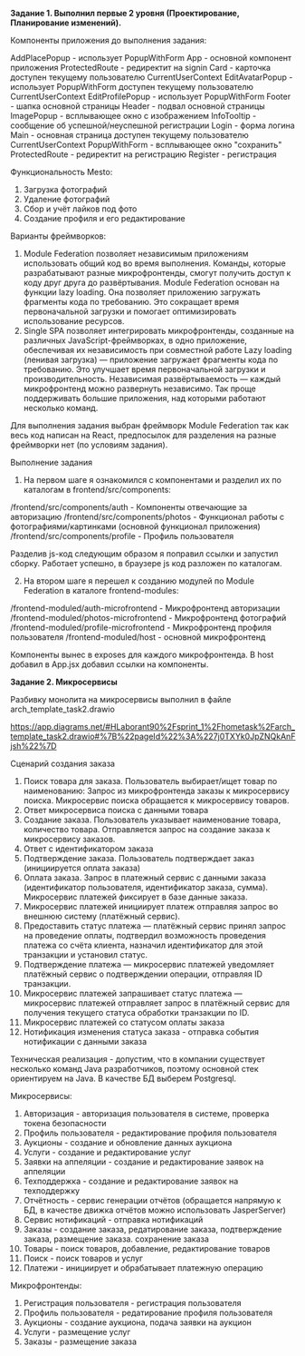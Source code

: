 **Задание 1. Выполнил первые 2 уровня (Проектирование, Планирование изменений).**

Компоненты приложения до выполнения задания: 

AddPlacePopup - использует PopupWithForm
App - основной компонент приложения
ProtectedRoute - редиректит на signin
Card - карточка доступен текущему пользователю CurrentUserContext
EditAvatarPopup - использует PopupWithForm доступен текущему пользователю CurrentUserContext
EditProfilePopup - использует PopupWithForm
Footer - шапка основной страницы
Header - подвал основной страницы
ImagePopup - всплывающее окно с изображением
InfoTooltip - сообщение об успешной/неуспешной регистрации
Login - форма логина
Main - основная страница доступен текущему пользователю CurrentUserContext
PopupWithForm - всплывающее окно "сохранить"
ProtectedRoute - редиректит на регистрацию
Register - регистрация


Функциональность Mesto:

1) Загрузка фотографий
2) Удаление фотографий
3) Сбор и учёт лайков под фото
4) Создание профиля и его редактирование

Варианты фреймворков:

1) Module Federation позволяет независимым приложениям использовать общий код во время выполнения. Команды, которые разрабатывают разные микрофронтенды, смогут получить доступ к коду друг друга до развёртывания.
Module Federation основан на функции lazy loading. Она позволяет приложению загружать фрагменты кода по требованию. Это сокращает время первоначальной загрузки и помогает оптимизировать использование ресурсов.
2) Single SPA позволяет интегрировать микрофронтенды, созданные на различных JavaScript-фреймворках, в одно приложение, обеспечивая их независимость при совместной работе
Lazy loading (ленивая загрузка) — приложение загружает фрагменты кода по требованию. Это улучшает время первоначальной загрузки и производительность.
Независимая развёртываемость — каждый микрофронтенд можно развернуть независимо. Так проще поддерживать большие приложения, над которыми работают несколько команд.

Для выполнения задания выбран фреймворк Module Federation так как весь код написан на React, предпосылок для разделения на разные фреймворки нет (по условиям задания).

Выполнение задания

1. На первом шаге я ознакомился с компонентами и разделил их по каталогам в frontend/src/components:

/frontend/src/components/auth - Компоненты отвечающие за авторизацию
/frontend/src/components/photos - Функционал работы с фотографиями/картинками (основной функционал приложения)
/frontend/src/components/profile - Профиль пользователя

Разделив js-код следующим образом я поправил ссылки и запустил сборку. Работает успешно, в браузере js код разложен по каталогам.

2. На втором шаге я перешел к созданию модулей по Module Federation в каталоге frontend-modules:

/frontend-moduled/auth-microfrontend - Микрофронтенд авторизации
/frontend-moduled/photos-microfrontend - Микрофронтенд фотографий
/frontend-moduled/profile-microfrontend - Микрофронтенд профиля пользователя
/frontend-moduled/host - основной микрофронтенд

Компоненты вынес в exposes для каждого микрофронтенда. В host добавил в App.jsx добавил ссылки на компоненты.

**Задание 2. Микросервисы** 

Разбивку монолита на микросервисы выполнил в файле arch_template_task2.drawio

https://app.diagrams.net/#HLaborant90%2Fsprint_1%2Fhometask%2Farch_template_task2.drawio#%7B%22pageId%22%3A%227j0TXYk0JpZNQkAnFjsh%22%7D

Сценарий создания заказа

1. Поиск товара для заказа. Пользователь выбирает/ищет товар по наименованию: Запрос из микрофронтенда заказы к микросервису поиска. Микросервис поиска обращается к микросервису товаров.
2. Ответ микросервиса поиска с данными товара
3. Создание заказа. Пользователь указывает наименование товара, количество товара. Отправляется запрос на создание заказа к микросервису заказов.
4. Ответ с идентификатором заказа
5. Подтверждение заказа. Пользователь подтверждает заказ (инициируется оплата заказа)
6. Оплата заказа. Запрос в платежный сервис с данными заказа (идентификатор пользователя, идентификатор заказа, сумма). Микросервис платежей фиксирует в базе данные заказа.
7. Микросервис платежей инициирует платеж отправляя запрос во внешнюю систему (платёжный сервис).
8. Предоставить статус платежа — платёжный сервис принял запрос на проведение оплаты, подтвердил возможность проведения платежа со счёта клиента, назначил идентификатор для этой транзакции и установил статус.
9. Подтверждение платежа — микросервис платежей уведомляет платёжный сервис о подтверждении операции, отправляя ID транзакции.
10. Микросервис платежей запрашивает статус платежа — микросервис платежей отправляет запрос в платёжный сервис для получения текущего статуса обработки транзакции по ID.
11. Микросервис платежей со статусом оплаты заказа
12. Нотификация изменения статуса заказа - отправка события нотификации с данными заказа

Техническая реализация - допустим, что в компании существует несколько команд Java разработчиков, поэтому основной стек ориентируем на Java. В качестве БД выберем Postgresql.

Микросервисы:

1. Авторизация - авторизация пользователя в системе, проверка токена безопасности
2. Профиль пользователя - редактирование профиля пользователя
3. Аукционы - создание и обновление данных аукциона
4. Услуги - создание и редактирование услуг
5. Заявки на аппеляции - создание и редактирование заявок на аппеляции
6. Техподдержка - создание и редактирование заявок на техподдержку
7. Отчётность - сервис генерации отчётов (обращается напрямую к БД, в качестве движка отчётов можно использовать JasperServer)
8. Сервис нотификаций - отправка нотификаций
9. Заказы - создание заказа, редатирование заказа, подтверждение заказа, размещение заказа. сохранение заказа
10. Товары - поиск товаров, добавление, редактирование товаров
11. Поиск - поиск товаров и услуг
12. Платежи - инициирует и обрабатывает платежную операцию

Микрофронтенды:

1. Регистрация пользователя - регистрация пользователя
2. Профиль пользователя - редатирование профиля пользователя
3. Аукционы - создание аукциона, подача заявки на аукцион
4. Услуги - размещение услуг
5. Заказы - размещение заказа